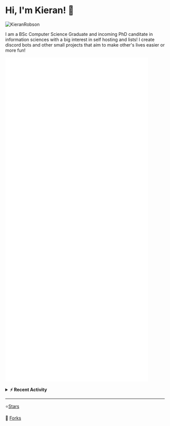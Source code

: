 
# Hi, I'm Kieran! 👋  

<p>
    <img src="https://komarev.com/ghpvc/?username=KieranRobson" alt="KieranRobson"/>       
</p>

I am a BSc Computer Science Graduate and incoming PhD canditate in information sciences with a big interest in self hosting and lists! I create discord bots and other small projects that aim to make other's lives easier or more fun!


<!-- Stats -->
![Metrics](assets/metrics.plugin.activity.svg) 

<!-- Recenet Activity -->
<details>
<summary><b>⚡ Recent Activity</b></summary>

<!--START_SECTION:activity-->
1. 🗣 Commented on [#3065](https://github.com/awesome-selfhosted/awesome-selfhosted/issues/3065) in [awesome-selfhosted/awesome-selfhosted](https://github.com/awesome-selfhosted/awesome-selfhosted)
2. 🗣 Commented on [#3217](https://github.com/awesome-selfhosted/awesome-selfhosted/issues/3217) in [awesome-selfhosted/awesome-selfhosted](https://github.com/awesome-selfhosted/awesome-selfhosted)
3. 🗣 Commented on [#3217](https://github.com/awesome-selfhosted/awesome-selfhosted/issues/3217) in [awesome-selfhosted/awesome-selfhosted](https://github.com/awesome-selfhosted/awesome-selfhosted)
4. 🗣 Commented on [#2635](https://github.com/awesome-selfhosted/awesome-selfhosted/issues/2635) in [awesome-selfhosted/awesome-selfhosted](https://github.com/awesome-selfhosted/awesome-selfhosted)
5. 🗣 Commented on [#2624](https://github.com/awesome-selfhosted/awesome-selfhosted/issues/2624) in [awesome-selfhosted/awesome-selfhosted](https://github.com/awesome-selfhosted/awesome-selfhosted)
6. 🗣 Commented on [#3260](https://github.com/awesome-selfhosted/awesome-selfhosted/issues/3260) in [awesome-selfhosted/awesome-selfhosted](https://github.com/awesome-selfhosted/awesome-selfhosted)
7. 🗣 Commented on [#3229](https://github.com/awesome-selfhosted/awesome-selfhosted/issues/3229) in [awesome-selfhosted/awesome-selfhosted](https://github.com/awesome-selfhosted/awesome-selfhosted)
8. ❌ Closed PR [#3229](https://github.com/awesome-selfhosted/awesome-selfhosted/pull/3229) in [awesome-selfhosted/awesome-selfhosted](https://github.com/awesome-selfhosted/awesome-selfhosted)
9. 🗣 Commented on [#3260](https://github.com/awesome-selfhosted/awesome-selfhosted/issues/3260) in [awesome-selfhosted/awesome-selfhosted](https://github.com/awesome-selfhosted/awesome-selfhosted)
10. 🗣 Commented on [#3243](https://github.com/awesome-selfhosted/awesome-selfhosted/issues/3243) in [awesome-selfhosted/awesome-selfhosted](https://github.com/awesome-selfhosted/awesome-selfhosted)
<!--END_SECTION:activity-->

More Activity [Here](pages/RECENT-ACTIVITY.md)
</details>
</p>


-----
⭐[Stars](pages/STARRED-REPOS.md)

🍴 [Forks](https://github.com/forks-by-kieran)
